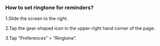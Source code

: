 ### How to set ringtone for reminders?

1.Slide the screen to the right.

2.Tap the gear-shaped icon in the upper-right hand corner of the page. 

3.Tap “Preferences” > “Ringtone”. 


